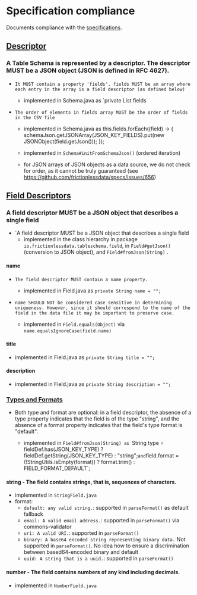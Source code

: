 # Specification compliance

Documents compliance with the [specifications](https://frictionlessdata.io/specs/table-schema/). 

## [Descriptor](https://github.com/frictionlessdata/specs/blob/master/specs/table-schema.md#descriptor)

### A Table Schema is represented by a descriptor. The descriptor MUST be a JSON object (JSON is defined in RFC 4627).

- `It MUST contain a property 'fields'. fields MUST be an array where each entry in the array is a field descriptor (as defined below)`

    - implemented in Schema.java as `private List<Field> fields
    
- `The order of elements in fields array MUST be the order of fields in the CSV file`
    - implemented in Schema.java as 
        this.fields.forEach((field) -> {
            schemaJson.getJSONArray(JSON_KEY_FIELDS).put(new JSONObject(field.getJson()));
        });    
        
    - implemented in `Schema#initFromSchemaJson()` (ordered iteration)   
    - for JSON arrays of JSON objects as a data source, we do not check for order, as it cannot be truly guaranteed (see https://github.com/frictionlessdata/specs/issues/656)
    
    
## [Field Descriptors](https://github.com/frictionlessdata/specs/blob/master/specs/table-schema.md#field-descriptors)

### A field descriptor MUST be a JSON object that describes a single field

- `A field descriptor MUST be a JSON object that describes a single field
    - implemented in the class hierarchy in package `io.frictionlessdata.tableschema.field`, in `Field#getJson()` 
    (conversion to JSON object), and `Field#fromJson(String)` .
    
#### name    
- `The field descriptor MUST contain a name property.`
    - implemented in Field.java as `private String name = "";`
    
- `name SHOULD NOT be considered case sensitive in determining uniqueness. However, since it should correspond to the name of the field in the data file it may be important to preserve case.`     
    - implemented in `Field.equals(Object)` via `name.equalsIgnoreCase(field.name)`
    
#### title
- implemented in Field.java as `private String title = "";`

#### description
- implemented in Field.java as `private String description = "";`

### [Types and Formats](https://github.com/frictionlessdata/specs/blob/master/specs/table-schema.md#types-and-formats)
- Both type and format are optional: in a field descriptor, the absence of a type property indicates that the field 
    is of the type "string", and the absence of a format property indicates that the field's type format is "default".
    
    - implemented in `Field#fromJson(String) as `String type = fieldDef.has(JSON_KEY_TYPE) 
    ? fieldDef.getString(JSON_KEY_TYPE) : "string";` and `field.format = (!StringUtils.isEmpty(format)) 
    ? format.trim() : FIELD_FORMAT_DEFAULT`;
   
#### string - The field contains strings, that is, sequences of characters.   
- implemented in `StringField.java` 
- format:
	- `default: any valid string.`: supported in `parseFormat()` as default fallback
	- `email: A valid email address.`: supported in `parseFormat()` via commons-validator
	- `uri: A valid URI.`: supported in `parseFormat()`
	- `binary: A base64 encoded string representing binary data.` Not supported in `parseFormat()`. No idea how to ensure a discrimination between based64-encoded binary and default
	- `uuid: A string that is a uuid.`: supported in `parseFormat()`

#### number - The field contains numbers of any kind including decimals.   
- implemented in `NumberField.java`   
